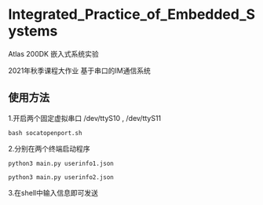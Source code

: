 # Integrated_Practice_of_Embedded_Systems
Atlas 200DK 嵌入式系统实验

2021年秋季课程大作业
基于串口的IM通信系统

## 使用方法
1.开启两个固定虚拟串口 /dev/ttyS10 , /dev/ttyS11

`bash socatopenport.sh`

2.分别在两个终端启动程序

`python3 main.py userinfo1.json`

`python3 main.py userinfo2.json`

3.在shell中输入信息即可发送